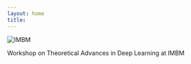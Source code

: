 ```yaml
---
layout: home
title: 
---  
```


![IMBM](http://imbm.org.tr/HSpin15/Bogazici_Aerial_View.jpg)

Workshop on Theoretical Advances in Deep Learning at IMBM  
